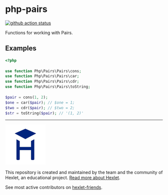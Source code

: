 # php-pairs

[![github action status](https://github.com/hexlet-components/php-pairs/workflows/PHP%20CI/badge.svg)](../../actions)

Functions for working with Pairs.

## Examples

```php
<?php

use function Php\Pairs\Pairs\cons;
use function Php\Pairs\Pairs\car;
use function Php\Pairs\Pairs\cdr;
use function Php\Pairs\Pairs\toString;

$pair = cons(1, 2);
$one = car($pair); // $one = 1;
$two = cdr($pair); // $two = 2;
$str = toString($pair); // '(1, 2)'
```

---

[![Hexlet Ltd. logo](https://raw.githubusercontent.com/Hexlet/assets/master/images/hexlet_logo128.png)](https://hexlet.io/pages/about?utm_source=github&utm_medium=link&utm_campaign=php-pairs)

This repository is created and maintained by the team and the community of Hexlet, an educational project. [Read more about Hexlet](https://hexlet.io/pages/about?utm_source=github&utm_medium=link&utm_campaign=php-pairs).

See most active contributors on [hexlet-friends](https://friends.hexlet.io/).
